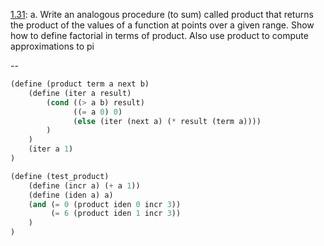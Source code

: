 [1.31](http://mitpress.mit.edu/sicp/full-text/book/book-Z-H-12.html#%_thm_1.31): 
a.  Write an analogous procedure (to sum) called product
that returns the product of the values of a function at points over a given range.
Show how to define factorial in terms of product.
Also use product to compute approximations to pi

--

```scheme
(define (product term a next b)
    (define (iter a result)
        (cond ((> a b) result)
              ((= a 0) 0)
              (else (iter (next a) (* result (term a))))
        )
    )
    (iter a 1)
)

(define (test_product)
    (define (incr a) (+ a 1))
    (define (iden a) a)
    (and (= 0 (product iden 0 incr 3))
         (= 6 (product iden 1 incr 3))
    )
)
```
